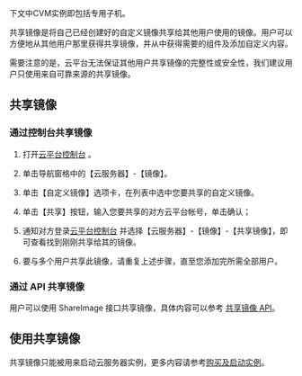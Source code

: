 下文中CVM实例即包括专用子机。

共享镜像是将自己已经创建好的自定义镜像共享给其他用户使用的镜像。用户可以方便地从其他用户那里获得共享镜像，并从中获得需要的组件及添加自定义内容。

需要注意的是，云平台无法保证其他用户共享镜像的完整性或安全性，我们建议用户只使用来自可靠来源的共享镜像。

## 共享镜像
### 通过控制台共享镜像

1) 打开[云平台控制台](http://console.tce.fsphere.c) 。

2) 单击导航窗格中的【云服务器】-【镜像】。

3) 单击【自定义镜像】选项卡，在列表中选中您要共享的自定义镜像。

4) 单击【共享】按钮，输入您要共享的对方云平台帐号，单击确认；

5) 通知对方登录[云平台控制台](http://console.tce.fsphere.c) 并选择【云服务器】-【镜像】-【共享镜像】，即可查看找到刚刚共享给其的镜像。

6) 要与多个用户共享此镜像，请重复上述步骤，直至您添加完所需全部用户。

### 通过 API 共享镜像
用户可以使用 ShareImage 接口共享镜像，具体内容可以参考 [共享镜像 API](http://tcecqpoc.fsphere.cn/doc/api/229/2361)。

## 使用共享镜像
共享镜像只能被用来启动云服务器实例，更多内容请参考[购买及启动实例](/doc/product/213/4855)。
